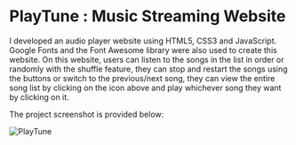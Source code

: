 ﻿# PlayTune : Music Streaming Website

I developed an audio player website using HTML5, CSS3 and JavaScript. Google Fonts and the Font Awesome library were also used to create this website.
On this website, users can listen to the songs in the list in order or randomly with the shuffle feature, they can stop and restart the songs using the buttons or switch to the previous/next song, they can view the entire song list by clicking on the icon above and play whichever song they want by clicking on it.


The project screenshot is provided below:

![PlayTune](https://github.com/erhantapanyigit/PlayTune_Music_Streaming_Website/assets/132780710/11e87161-a076-42a8-b22a-ce2161c2af87)

